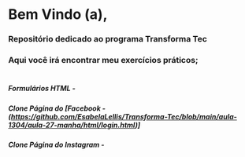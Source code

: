 # Bem Vindo (a),
### Repositório dedicado ao programa Transforma Tec
### Aqui você irá encontrar meu exercícios práticos;
#
##### Formulários HTML - 
##### Clone Página do [Facebook - (https://github.com/EsabelaLellis/Transforma-Tec/blob/main/aula-1304/aula-27-manha/html/login.html)]
##### Clone Página do Instagram - 

